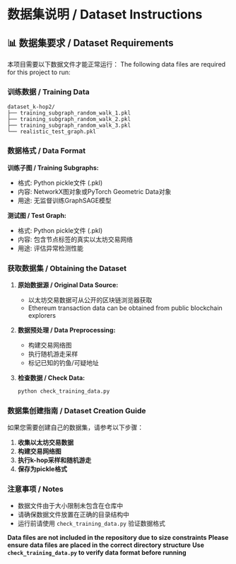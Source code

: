 # 数据集说明 / Dataset Instructions

## 📊 数据集要求 / Dataset Requirements

本项目需要以下数据文件才能正常运行：
The following data files are required for this project to run:

### 训练数据 / Training Data
```
dataset_k-hop2/
├── training_subgraph_random_walk_1.pkl
├── training_subgraph_random_walk_2.pkl
├── training_subgraph_random_walk_3.pkl
└── realistic_test_graph.pkl
```

### 数据格式 / Data Format

**训练子图 / Training Subgraphs:**
- 格式: Python pickle文件 (.pkl)
- 内容: NetworkX图对象或PyTorch Geometric Data对象
- 用途: 无监督训练GraphSAGE模型

**测试图 / Test Graph:**
- 格式: Python pickle文件 (.pkl) 
- 内容: 包含节点标签的真实以太坊交易网络
- 用途: 评估异常检测性能

### 获取数据集 / Obtaining the Dataset

1. **原始数据源 / Original Data Source:**
   - 以太坊交易数据可从公开的区块链浏览器获取
   - Ethereum transaction data can be obtained from public blockchain explorers

2. **数据预处理 / Data Preprocessing:**
   - 构建交易网络图
   - 执行随机游走采样
   - 标记已知的钓鱼/可疑地址

3. **检查数据 / Check Data:**
   ```bash
   python check_training_data.py
   ```

### 数据集创建指南 / Dataset Creation Guide

如果您需要创建自己的数据集，请参考以下步骤：

1. **收集以太坊交易数据**
2. **构建交易网络图**
3. **执行k-hop采样和随机游走**
4. **保存为pickle格式**

### 注意事项 / Notes

- 数据文件由于大小限制未包含在仓库中
- 请确保数据文件放置在正确的目录结构中
- 运行前请使用 `check_training_data.py` 验证数据格式

**Data files are not included in the repository due to size constraints**
**Please ensure data files are placed in the correct directory structure**
**Use `check_training_data.py` to verify data format before running**
